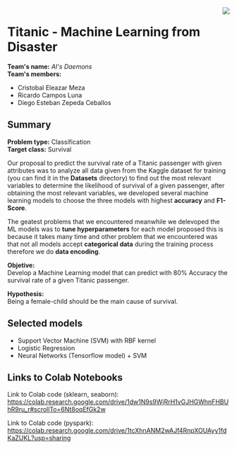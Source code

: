 <img align="right" src="https://visitor-badge.laobi.icu/badge?page_id=AntonioLaurance.Titanic_Survival_Predictor" />

# <font align='center'>Titanic - Machine Learning from Disaster</font>
**Team's name:** *AI's Daemons*\
**Team's members:** 
- Cristobal Eleazar Meza
- Ricardo Campos Luna
- Diego Esteban Zepeda Ceballos


## Summary
**Problem type:** Classification\
**Target class:** Survival

Our proposal to predict the survival rate of a Titanic passenger with given attributes was to analyze all data given from the Kaggle dataset for training 
(you can find it in the **Datasets** directory) to find out the most relevant variables to determine the likelihood of survival of a given passenger, 
after obtaining the most relevant variables, we developed several machine learning models to choose the three models with highest **accuracy** 
and **F1-Score**. 

The geatest problems that we encountered meanwhile we delevoped the ML models was to **tune hyperparameters** for each model proposed this is because it takes many time and other problem that we encountered was that not all models accept **categorical data** during the training process therefore we do **data encoding**. 

**Objetive:** \
Develop a Machine Learning model that can predict with 80% Accuracy the survival rate of a given Titanic passenger.

**Hypothesis:** \
Being a female-child should be the main cause of survival.

## Selected models
- Support Vector Machine (SVM) with RBF kernel
- Logistic Regression
- Neural Networks (Tensorflow model) + SVM

## Links to Colab Notebooks
Link to Colab code (sklearn, seaborn): https://colab.research.google.com/drive/1dw1N9s9WjRrH1vGJHGWhnFHBUhR9ru_r#scrollTo=6Nt8oqEfGk2w

Link to Colab code (pyspark): \
https://colab.research.google.com/drive/1tcXhnANM2wAJf4RnpXOUAyy1fdKaZUKL?usp=sharing
